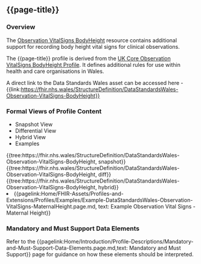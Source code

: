 <div class="warning"><span class="ImplementWarn"></span></div>

## {{page-title}}

### Overview
The [Observation VitalSigns BodyHeight](https://www.hl7.org/fhir/r4/observation.html) resource contains additional support for recording body height vital signs for clinical observations.

The {{page-title}} profile is derived from the [UK Core Observation VitalSigns BodyHeight Profile](https://simplifier.net/guide/UK-Core-Implementation-Guide-STU3-Sequence/Home/ProfilesandExtensions/Profile-UKCore-Observation-VitalSigns-BodyHeight?version=current). It defines additional rules for use within health and care organisations in Wales.

A direct link to the Data Standards Wales asset can be accessed here - {{link:https://fhir.nhs.wales/StructureDefinition/DataStandardsWales-Observation-VitalSigns-BodyHeight}}


### Formal Views of Profile Content
<div class="tab-wrap">
  <ul class="tab-head">
    <li class="tablink tab-active" onclick="openCity(this,'tabsnap')" data-target="tabsnap">
      Snapshot View
    </li>
    <li class="tablink" onclick="openCity(this,'tabdiff')" data-target="tabdiff">
      Differential View
    </li>
    <li class="tablink" onclick="openCity(this,'tabhybrid')" data-target="tabhybrid">
      Hybrid View
    </li>
    <li class="tablink" onclick="openCity(this,'tabeg')" data-target="tabeg">
      Examples
    </li>     
  </ul>
  <div class="tab-main">
    <div id="tabsnap" class="tabcontent active">      
      {{tree:https://fhir.nhs.wales/StructureDefinition/DataStandardsWales-Observation-VitalSigns-BodyHeight, snapshot}}
    </div>
    <div id="tabdiff" class="tabcontent">
      {{tree:https://fhir.nhs.wales/StructureDefinition/DataStandardsWales-Observation-VitalSigns-BodyHeight, diff}}
  </div>
    <div id="tabhybrid" class="tabcontent">
      {{tree:https://fhir.nhs.wales/StructureDefinition/DataStandardsWales-Observation-VitalSigns-BodyHeight, hybrid}}
  </div>
  <div id="tabeg" class="tabcontent">
    <list>
      <li> {{pagelink:Home/FHIR-Assets/Profiles-and-Extensions/Profiles/Examples/Example-DataStandardsWales-Observation-VitalSigns-MaternalHeight.page.md, text: Example Observation Vital Signs - Maternal Height}}</li>
    </list>
  </div>   
</div>

### Mandatory and Must Support Data Elements
Refer to the {{pagelink:Home/Introduction/Profile-Descriptions/Mandatory-and-Must-Support-Data-Elements.page.md,text: Mandatory and Must Support}} page for guidance on how these elements should be interpreted.